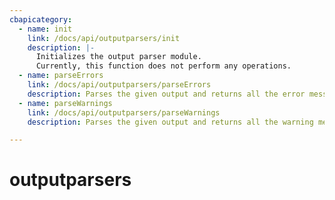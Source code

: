```yaml
---
cbapicategory:
  - name: init
    link: /docs/api/outputparsers/init
    description: |-
      Initializes the output parser module.
      Currently, this function does not perform any operations.
  - name: parseErrors
    link: /docs/api/outputparsers/parseErrors
    description: Parses the given output and returns all the error messages.
  - name: parseWarnings
    link: /docs/api/outputparsers/parseWarnings
    description: Parses the given output and returns all the warning messages.

---
```

# outputparsers
<CBAPICategory />
